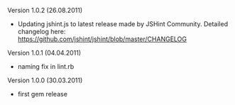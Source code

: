 Version 1.0.2 (26.08.2011)

* Updating jshint.js to latest release made by JSHint Community. Detailed changelog here: https://github.com/jshint/jshint/blob/master/CHANGELOG

Version 1.0.1 (04.04.2011)

* naming fix in lint.rb


Version 1.0.0 (30.03.2011)

* first gem release
